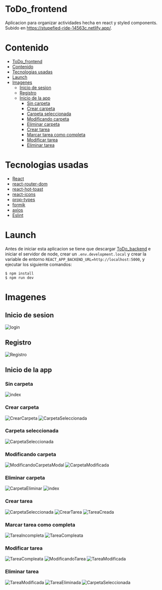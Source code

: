 # ToDo_frontend

Aplicacion para organizar actividades hecha en react y styled components. Subido en https://stupefied-ride-14563c.netlify.app/.

# Contenido

- [ToDo_frontend](#todo_frontend)
- [Contenido](#contenido)
- [Tecnologias usadas](#tecnologias-usadas)
- [Launch](#launch)
- [Imagenes](#imagenes)
  - [Inicio de sesion](#inicio-de-sesion)
  - [Registro](#registro)
  - [Inicio de la app](#inicio-de-la-app)
    - [Sin carpeta](#sin-carpeta)
    - [Crear carpeta](#crear-carpeta)
    - [Carpeta seleccionada](#carpeta-seleccionada)
    - [Modificando carpeta](#modificando-carpeta)
    - [Eliminar carpeta](#eliminar-carpeta)
    - [Crear tarea](#crear-tarea)
    - [Marcar tarea como completa](#marcar-tarea-como-completa)
    - [Modificar tarea](#modificar-tarea)
    - [Eliminar tarea](#eliminar-tarea)

# Tecnologias usadas

- [React](https://es.reactjs.org/)
- [react-router-dom](https://reactrouter.com/)
- [react-hot-toast](https://react-hot-toast.com/)
- [react-icons](https://react-icons.github.io/react-icons/)
- [prop-types](https://www.npmjs.com/package/prop-types)
- [formik](https://formik.org/)
- [axios](https://axios-http.com/docs/intro)
- [Eslint](https://eslint.org/)

# Launch

Antes de iniciar esta aplicacion se tiene que descargar [ToDo_backend](https://github.com/castrocarlos313/ToDo_backend) e iniciar el servidor de node, crear un `.env.development.local` y crear la variable de entorno `REACT_APP_BACKEND_URL=http://localhost:5000`, y ejecutar los siguiente comandos:

```
$ npm install
$ npm run dev
```

# Imagenes

## Inicio de sesion

![login](https://i.imgur.com/3SY8Isx.png)

## Registro

![Registro](https://i.imgur.com/Gw531qe.png)

## Inicio de la app

### Sin carpeta

![index](https://i.imgur.com/H2UG2si.png)

### Crear carpeta

![CrearCarpeta](https://i.imgur.com/415CHb8.png)
![CarpetaSeleccionada](https://i.imgur.com/XOAjwUR.png)

### Carpeta seleccionada

![CarpetaSeleccionada](https://i.imgur.com/XOAjwUR.png)

### Modificando carpeta

![ModificandoCarpetaModal](https://i.imgur.com/0dgmrkB.png)
![CarpetaModificada](https://i.imgur.com/9stgbrE.png)

### Eliminar carpeta

![CarpetaEliminar](https://i.imgur.com/9stgbrE.png)
![index](https://i.imgur.com/H2UG2si.png)

### Crear tarea

![CarpetaSeleccionada](https://i.imgur.com/XOAjwUR.png)
![CrearTarea](https://i.imgur.com/PtfOffW.png)
![TareaCreada](https://i.imgur.com/VdWf4Iw.png)

### Marcar tarea como completa

![TareaIncompleta](https://i.imgur.com/VdWf4Iw.png)
![TareaCompleata](https://i.imgur.com/xA3gagi.png)

### Modificar tarea

![TareaCompleata](https://i.imgur.com/xA3gagi.png)
![ModificandoTarea](https://i.imgur.com/E9EizIr.png)
![TareaModificada](https://i.imgur.com/lx3by8w.png)

### Eliminar tarea

![TareaModificada](https://i.imgur.com/lx3by8w.png)
![TareaEliminada](https://i.imgur.com/6RaVaGY.png)
![CarpetaSeleccionada](https://i.imgur.com/XOAjwUR.png)
